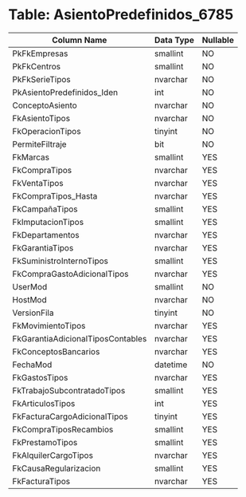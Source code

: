 # Table: AsientoPredefinidos_6785

| Column Name | Data Type | Nullable |
|-------------|-----------|----------|
| PkFkEmpresas | smallint | NO |
| PkFkCentros | smallint | NO |
| PkFkSerieTipos | nvarchar | NO |
| PkAsientoPredefinidos_Iden | int | NO |
| ConceptoAsiento | nvarchar | NO |
| FkAsientoTipos | nvarchar | NO |
| FkOperacionTipos | tinyint | NO |
| PermiteFiltraje | bit | NO |
| FkMarcas | smallint | YES |
| FkCompraTipos | nvarchar | YES |
| FkVentaTipos | nvarchar | YES |
| FkCompraTipos_Hasta | nvarchar | YES |
| FkCampañaTipos | smallint | YES |
| FkImputacionTipos | smallint | YES |
| FkDepartamentos | nvarchar | YES |
| FkGarantiaTipos | nvarchar | YES |
| FkSuministroInternoTipos | smallint | YES |
| FkCompraGastoAdicionalTipos | nvarchar | YES |
| UserMod | smallint | NO |
| HostMod | nvarchar | NO |
| VersionFila | tinyint | NO |
| FkMovimientoTipos | nvarchar | YES |
| FkGarantiaAdicionalTiposContables | nvarchar | YES |
| FkConceptosBancarios | nvarchar | YES |
| FechaMod | datetime | NO |
| FkGastosTipos | nvarchar | YES |
| FkTrabajoSubcontratadoTipos | smallint | YES |
| FkArticulosTipos | int | YES |
| FkFacturaCargoAdicionalTipos | tinyint | YES |
| FkCompraTiposRecambios | smallint | YES |
| FkPrestamoTipos | smallint | YES |
| FkAlquilerCargoTipos | nvarchar | YES |
| FkCausaRegularizacion | smallint | YES |
| FkFacturaTipos | nvarchar | YES |
